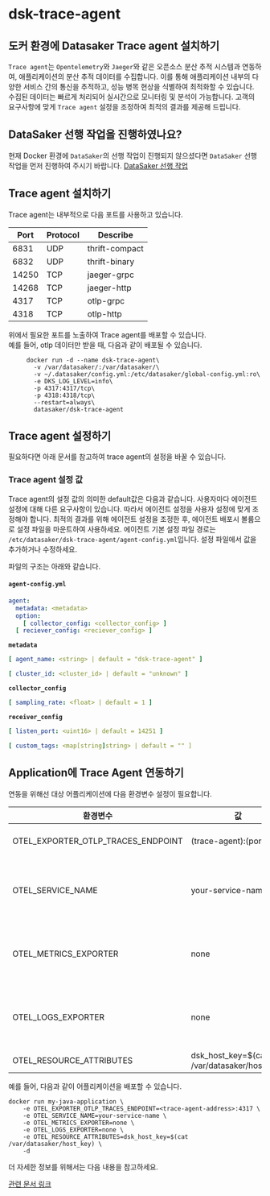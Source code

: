# dsk-trace-agent

## 도커 환경에 Datasaker Trace agent 설치하기

`Trace agent`는 `Opentelemetry`와 `Jaeger`와 같은 오픈소스 분산 추적 시스템과 연동하여, 애플리케이션의 분산 추적 데이터를 수집합니다. 이를 통해 애플리케이션 내부의 다양한 서비스 간의 통신을 추적하고, 성능 병목 현상을 식별하여 최적화할 수 있습니다. 수집된 데이터는 빠르게 처리되어 실시간으로 모니터링 및 분석이 가능합니다. 고객의 요구사항에 맞게 `Trace agent` 설정을 조정하여 최적의 결과를 제공해 드립니다.

## DataSaker 선행 작업을 진행하였나요?

현재 Docker 환경에 `DataSaker`의 선행 작업이 진행되지 않으셨다면 `DataSaker` 선행 작업을 먼저 진행하여 주시기 바랍니다. [DataSaker 선행 작업](README.md)

## Trace agent 설치하기

Trace agent는 내부적으로 다음 포트를 사용하고 있습니다.

| Port  | Protocol | Describe       |
| ----- | -------- | -------------- |
| 6831  | UDP      | thrift-compact |
| 6832  | UDP      | thrift-binary  |
| 14250 | TCP      | jaeger-grpc    |
| 14268 | TCP      | jaeger-http    |
| 4317  | TCP      | otlp-grpc      |
| 4318  | TCP      | otlp-http      |

위에서 필요한 포트를 노출하여 Trace agent를 배포할 수 있습니다.\
예를 들어, otlp 데이터만 받을 때, 다음과 같이 배포될 수 있습니다.

```shell
     docker run -d --name dsk-trace-agent\
       -v /var/datasaker/:/var/datasaker/\
       -v ~/.datasaker/config.yml:/etc/datasaker/global-config.yml:ro\
       -e DKS_LOG_LEVEL=info\
       -p 4317:4317/tcp\
       -p 4318:4318/tcp\
       --restart=always\
       datasaker/dsk-trace-agent
```

## Trace agent 설정하기

필요하다면 아래 문서를 참고하여 trace agent의 설정을 바꿀 수 있습니다.

### Trace agent 설정 값

Trace agent의 설정 값의 의미한 default값은 다음과 같습니다. 사용자마다 에이전트 설정에 대해 다른 요구사항이 있습니다. 따라서 에이전트 설정을 사용자 설정에 맞게 조정해야 합니다. 최적의 결과를 위해 에이전트 설정을 조정한 후, 에이전트 배포시 볼륨으로 설정 파일을 마운트하여 사용하세요. 에이전트 기본 설정 파일 경로는 `/etc/datasaker/dsk-trace-agent/agent-config.yml`입니다. 설정 파일에서 값을 추가하거나 수정하세요.

파일의 구조는 아래와 같습니다.

#### `agent-config.yml`

```yaml
agent:
  metadata: <metadata>
  option:
    [ collector_config: <collector_config> ]
  [ reciever_config: <reciever_config> ]
```

**`metadata`**

```yaml
[ agent_name: <string> | default = "dsk-trace-agent" ]

[ cluster_id: <cluster_id> | default = "unknown" ]
```

**`collector_config`**

```yaml
[ sampling_rate: <float> | default = 1 ]
```

**`receiver_config`**

```yaml
[ listen_port: <uint16> | default = 14251 ]

[ custom_tags: <map[string]string> | default = "" ]
```

## Application에 Trace Agent 연동하기

연동을 위해선 대상 어플리케이션에 다음 환경변수 설정이 필요합니다.

| 환경변수                                   | 값                                              | 설명                 |
| -------------------------------------- | ---------------------------------------------- | ------------------ |
| OTEL\_EXPORTER\_OTLP\_TRACES\_ENDPOINT | (trace-agent):(port)                           | trace-agent 주소     |
| OTEL\_SERVICE\_NAME                    | your-service-name                              | 화면에 표시되길 원하는 서비스 명 |
| OTEL\_METRICS\_EXPORTER                | none                                           | 불필요 메트릭데이터 생성 방지용  |
| OTEL\_LOGS\_EXPORTER                   | none                                           | 불필요 로그데이터 생성 방지용   |
| OTEL\_RESOURCE\_ATTRIBUTES             | dsk\_host\_key=$(cat /var/datasaker/host\_key) | -                  |

예를 들어, 다음과 같이 어플리케이션을 배포할 수 있습니다.

```shell
docker run my-java-application \
    -e OTEL_EXPORTER_OTLP_TRACES_ENDPOINT=<trace-agent-address>:4317 \
    -e OTEL_SERVICE_NAME=your-service-name \
    -e OTEL_METRICS_EXPORTER=none \
    -e OTEL_LOGS_EXPORTER=none \
    -e OTEL_RESOURCE_ATTRIBUTES=dsk_host_key=$(cat /var/datasaker/host_key) \
    -d
```

더 자세한 정보를 위해서는 다음 내용을 참고하세요.

[관련 문서 링크](https://github.com/datasaker/documentation/tree/main/settings/dsk-trace-agent/Instrumentation)
